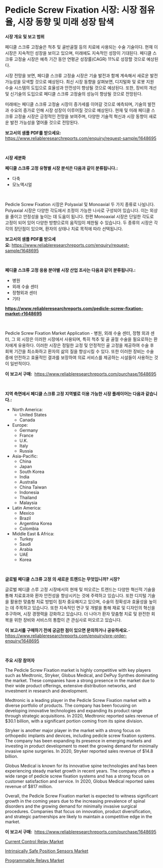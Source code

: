 <p><h1>Pedicle Screw Fixation 시장: 시장 점유율, 시장 동향 및 미래 성장 탐색</h1></p><p><strong>시장 개요 및 보고 범위</strong></p>
<p><p>페디클 스크류 고정술은 척추 및 골반골절 등의 치료에 사용되는 수술 기술이다. 현재 이 시장은 지속적인 성장을 보이고 있으며, 미래에도 지속적인 성장이 기대된다. 페디클 스크류 고정술 시장은 예측 기간 동안 연평균 성장률(CAGR) 11%로 성장할 것으로 예상된다.</p><p>시장 전망을 보면, 페디클 스크류 고정술 시장은 기술 발전과 함께 계속해서 새로운 발전 가능성을 모색할 것으로 예상된다. 최신 시장 동향을 살펴보면, 디지털화 및 로봇 지원 수술 시스템의 도입으로 효율성과 안전성이 향상될 것으로 예상된다. 또한, 장비의 개선 및 신기술의 도입으로 페디클 스크류 고정술의 성능이 향상될 것으로 전망된다.</p><p>미래에는 페디클 스크류 고정술 시장이 증가세를 이어갈 것으로 예측되며, 기술의 발전과 수요의 증가로 인해 시장 성장이 이루어질 것으로 예상된다. 현재 및 미래 페디클 스크류 고정술 시장은 긍정적인 전망을 보여주며, 다양한 기술적 혁신과 시장 동향이 새로운 발전 가능성을 열어줄 것으로 전망된다.</p></p>
<p><strong>보고서의 샘플 PDF를 받으세요:</strong> <a href="https://www.reliableresearchreports.com/enquiry/request-sample/1648695">https://www.reliableresearchreports.com/enquiry/request-sample/1648695</a></p>
<p>&nbsp;</p>
<p><strong>시장 세분화</strong></p>
<p><strong>페디클 스크류 고정 유형별 시장 분석은 다음과 같이 분류됩니다.:</strong></p>
<p><ul><li>다축</li><li>모노액시얼</li></ul></p>
<p>&nbsp;</p>
<p><p>Pedicle Screw Fixation 시장은 Polyaxial 및 Monoaxial 두 가지 종류로 나뉩니다. Polyaxial 시장은 다양한 각도에서 조정이 가능한 나사로 구성되어 있습니다. 이는 외상을 줄이고 안정성을 높이는 데 도움이 됩니다. 한편 Monoaxial 시장은 단일한 각도로 고정이 되어 있어 다양한 방향으로의 움직임이 제한될 수 있습니다. 두 종류의 시장은 각각의 장단점이 있으며, 환자의 상태나 치료 목적에 따라 선택됩니다.</p></p>
<p><strong>보고서의 샘플 PDF를 받으세요:</strong>&nbsp;<a href="https://www.reliableresearchreports.com/enquiry/request-sample/1648695">https://www.reliableresearchreports.com/enquiry/request-sample/1648695</a></p>
<p>&nbsp;</p>
<p><strong> 페디클 스크류 고정 응용 분야별 시장 산업 조사는 다음과 같이 분류됩니다.:</strong></p>
<p><ul><li>병원</li><li>외래 수술 센터</li><li>정형외과 센터</li><li>기타</li></ul></p>
<p><strong><a href="https://www.reliableresearchreports.com/pedicle-screw-fixation-market-r1648695">https://www.reliableresearchreports.com/pedicle-screw-fixation-market-r1648695</a></strong></p>
<p>&nbsp;</p>
<p><p>Pedicle Screw Fixation Market Application - 병원, 외래 수술 센터, 정형 외과 센터, 그 외 시장은 이러한 시장에서 사용되며, 특히 척추 및 골 골절 수술을 필요로하는 환자에게 유용하다. 이러한 시장은 정밀한 교정 및 안정적인 골 고정을 제공하여 수술 후 회복 기간을 최소화하고 환자의 삶의 질을 향상시킬 수 있다. 또한 이러한 장비는 수술 중에 안전하고 효율적인 결과를 보장하여 의료 서비스를 제공하는 시설들이 사용하는 것이 일반적이다.</p></p>
<p><strong>이 보고서 구매:</strong>&nbsp; <a href="https://www.reliableresearchreports.com/purchase/1648695">https://www.reliableresearchreports.com/purchase/1648695</a></p>
<p>&nbsp;</p>
<p><strong>지역 측면에서 페디클 스크류 고정 지역별로 이용 가능한 시장 플레이어는 다음과 같습니다.:</strong></p>
<p><ul>
    <li>
        North America:
        <ul>
            <li>United States</li>
            <li>Canada</li>
        </ul>
    </li>
    <li>
        Europe:
        <ul>
            <li>Germany</li>
            <li>France</li>
            <li>U.K.</li>
            <li>Italy</li>
            <li>Russia</li>
        </ul>
    </li>
    <li>
        Asia-Pacific:
        <ul>
            <li>China</li>
            <li>Japan</li>
            <li>South Korea</li>
            <li>India</li>
            <li>Australia</li>
            <li>China Taiwan</li>
            <li>Indonesia</li>
            <li>Thailand</li>
            <li>Malaysia</li>
        </ul>
    </li>
    <li>
        Latin America:
        <ul>
            <li>Mexico</li>
            <li>Brazil</li>
            <li>Argentina Korea</li>
            <li>Colombia</li>
        </ul>
    </li>
    <li>
        Middle East & Africa:
        <ul>
            <li>Turkey</li>
            <li>Saudi</li>
            <li>Arabia</li>
            <li>UAE</li>
            <li>Korea</li>
        </ul>
    </li>
    </ul></p>
<p>&nbsp;</p>
<p><strong>글로벌 페디클 스크류 고정 의 새로운 트렌드는 무엇입니까? 시장?</strong></p>
<p><p>글로벌 페디클 스루 고정 시장에서의 현재 및 떠오르는 트렌드는 다양한 혁신적 기술을 통해 치료효과와 환자 안전성을 향상시키는 것에 주력하고 있습니다. 또한 디지털 기술을 활용한 맞춤형 치료 방법이 점차 중요해지고 있으며, 수술의 정확성과 효율성을 높이는 데 주목하고 있습니다. 또한 지속적인 연구 및 개발을 통해 재료 및 디자인의 혁신을 추구하며, 시장 경쟁력을 강화하고 있습니다. 더 나아가 환자 맞춤형 치료 및 완전한 회복을 위한 장비와 서비스의 통합이 큰 관심사로 떠오르고 있습니다.</p></p>
<p><strong>이 보고서를 구매하기 전에 궁금한 점이 있으면 문의하거나 공유하세요.</strong>- <a href="https://www.reliableresearchreports.com/enquiry/pre-order-enquiry/1648695">https://www.reliableresearchreports.com/enquiry/pre-order-enquiry/1648695</a></p>
<p>&nbsp;</p>
<p><strong>주요 시장 참여자</strong></p>
<p><p>The Pedicle Screw Fixation market is highly competitive with key players such as Medtronic, Stryker, Globus Medical, and DePuy Synthes dominating the market. These companies have a strong presence in the market due to their wide product offerings, extensive distribution networks, and investment in research and development.</p><p>Medtronic is a leading player in the Pedicle Screw Fixation market with a diverse portfolio of products. The company has been focusing on developing innovative technologies and expanding its product range through strategic acquisitions. In 2020, Medtronic reported sales revenue of $30.1 billion, with a significant portion coming from its spine division.</p><p>Stryker is another major player in the market with a strong focus on orthopedic implants and devices, including pedicle screw fixation systems. The company has been expanding its presence in emerging markets and investing in product development to meet the growing demand for minimally invasive spine surgeries. In 2020, Stryker reported sales revenue of $14.8 billion.</p><p>Globus Medical is known for its innovative spine technologies and has been experiencing steady market growth in recent years. The company offers a wide range of pedicle screw fixation systems and has a strong focus on customer satisfaction and service. In 2020, Globus Medical reported sales revenue of $817 million.</p><p>Overall, the Pedicle Screw Fixation market is expected to witness significant growth in the coming years due to the increasing prevalence of spinal disorders and the growing demand for minimally invasive surgical procedures. Companies that focus on innovation, product diversification, and strategic partnerships are likely to maintain a competitive edge in the market.</p></p>
<p><strong>이 보고서 구매:</strong>&nbsp;&nbsp;<a href="https://www.reliableresearchreports.com/purchase/1648695">https://www.reliableresearchreports.com/purchase/1648695</a></p>
<p><p><a href="https://www.linkedin.com/pulse/current-control-relay-market-insight-trends-growth-forecasted-qyjgc?trackingId=FIUeVL3DvH23Yvpcy%2F5YMg%3D%3D">Current Control Relay Market</a></p><p><a href="https://www.linkedin.com/pulse/analyzing-intrinsically-safe-position-sensors-market-global-24yfc?trackingId=ChPfHxkvhqL6juq8ggsp0g%3D%3D">Intrinsically Safe Position Sensors Market</a></p><p><a href="https://www.linkedin.com/pulse/programmable-relays-market-insight-trends-growth-forecasted-j9p2c?trackingId=uXngNx07HQQe1RtdK%2FhE2A%3D%3D">Programmable Relays Market</a></p></p>